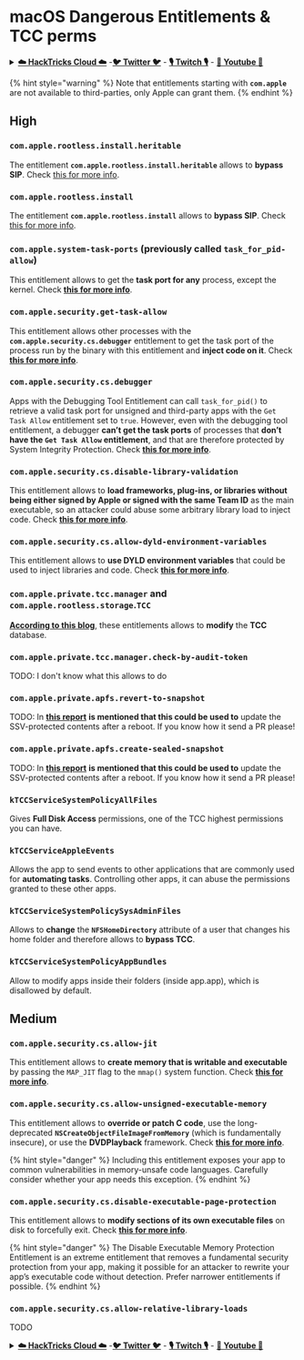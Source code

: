 # macOS Dangerous Entitlements & TCC perms

<details>

<summary><a href="https://cloud.hacktricks.xyz/pentesting-cloud/pentesting-cloud-methodology"><strong>☁️ HackTricks Cloud ☁️</strong></a> -<a href="https://twitter.com/hacktricks_live"><strong>🐦 Twitter 🐦</strong></a> - <a href="https://www.twitch.tv/hacktricks_live/schedule"><strong>🎙️ Twitch 🎙️</strong></a> - <a href="https://www.youtube.com/@hacktricks_LIVE"><strong>🎥 Youtube 🎥</strong></a></summary>

* Do you work in a **cybersecurity company**? Do you want to see your **company advertised in HackTricks**? or do you want to have access to the **latest version of the PEASS or download HackTricks in PDF**? Check the [**SUBSCRIPTION PLANS**](https://github.com/sponsors/carlospolop)!
* Discover [**The PEASS Family**](https://opensea.io/collection/the-peass-family), our collection of exclusive [**NFTs**](https://opensea.io/collection/the-peass-family)
* Get the [**official PEASS & HackTricks swag**](https://peass.creator-spring.com)
* **Join the** [**💬**](https://emojipedia.org/speech-balloon/) [**Discord group**](https://discord.gg/hRep4RUj7f) or the [**telegram group**](https://t.me/peass) or **follow** me on **Twitter** [**🐦**](https://github.com/carlospolop/hacktricks/tree/7af18b62b3bdc423e11444677a6a73d4043511e9/\[https:/emojipedia.org/bird/README.md)[**@carlospolopm**](https://twitter.com/hacktricks\_live)**.**
* **Share your hacking tricks by submitting PRs to the** [**hacktricks repo**](https://github.com/carlospolop/hacktricks) **and** [**hacktricks-cloud repo**](https://github.com/carlospolop/hacktricks-cloud).

</details>

{% hint style="warning" %}
Note that entitlements starting with **`com.apple`** are not available to third-parties, only Apple can grant them.
{% endhint %}

## High

### `com.apple.rootless.install.heritable`

The entitlement **`com.apple.rootless.install.heritable`** allows to **bypass SIP**. Check [this for more info](macos-sip.md#com.apple.rootless.install.heritable).

### **`com.apple.rootless.install`**

The entitlement **`com.apple.rootless.install`** allows to **bypass SIP**. Check[ this for more info](macos-sip.md#com.apple.rootless.install).

### **`com.apple.system-task-ports` (previously called `task_for_pid-allow`)**

This entitlement allows to get the **task port for any** process, except the kernel. Check [**this for more info**](../mac-os-architecture/macos-ipc-inter-process-communication/).

### `com.apple.security.get-task-allow`

This entitlement allows other processes with the **`com.apple.security.cs.debugger`** entitlement to get the task port of the process run by the binary with this entitlement and **inject code on it**. Check [**this for more info**](../mac-os-architecture/macos-ipc-inter-process-communication/).

### `com.apple.security.cs.debugger`

Apps with the Debugging Tool Entitlement can call `task_for_pid()` to retrieve a valid task port for unsigned and third-party apps with the `Get Task Allow` entitlement set to `true`. However, even with the debugging tool entitlement, a debugger **can’t get the task ports** of processes that **don’t have the `Get Task Allow` entitlement**, and that are therefore protected by System Integrity Protection. Check [**this for more info**](https://developer.apple.com/documentation/bundleresources/entitlements/com\_apple\_security\_cs\_debugger).

### `com.apple.security.cs.disable-library-validation`

This entitlement allows to **load frameworks, plug-ins, or libraries without being either signed by Apple or signed with the same Team ID** as the main executable, so an attacker could abuse some arbitrary library load to inject code. Check [**this for more info**](https://developer.apple.com/documentation/bundleresources/entitlements/com\_apple\_security\_cs\_disable-library-validation).

### `com.apple.security.cs.allow-dyld-environment-variables`

This entitlement allows to **use DYLD environment variables** that could be used to inject libraries and code. Check [**this for more info**](https://developer.apple.com/documentation/bundleresources/entitlements/com\_apple\_security\_cs\_allow-dyld-environment-variables).

### `com.apple.private.tcc.manager` and `com.apple.rootless.storage`.`TCC`

[**According to this blog**](https://objective-see.org/blog/blog\_0x4C.html), these entitlements allows to **modify** the **TCC** database.

### `com.apple.private.tcc.manager.check-by-audit-token`

TODO: I don't know what this allows to do

### `com.apple.private.apfs.revert-to-snapshot`

TODO: In [**this report**](https://jhftss.github.io/The-Nightmare-of-Apple-OTA-Update/) **is mentioned that this could be used to** update the SSV-protected contents after a reboot. If you know how it send a PR please!

### `com.apple.private.apfs.create-sealed-snapshot`

TODO: In [**this report**](https://jhftss.github.io/The-Nightmare-of-Apple-OTA-Update/) **is mentioned that this could be used to** update the SSV-protected contents after a reboot. If you know how it send a PR please!

### **`kTCCServiceSystemPolicyAllFiles`**

Gives **Full Disk Access** permissions, one of the TCC highest permissions you can have.

### **`kTCCServiceAppleEvents`**

Allows the app to send events to other applications that are commonly used for **automating tasks**. Controlling other apps, it can abuse the permissions granted to these other apps.

### **`kTCCServiceSystemPolicySysAdminFiles`**

Allows to **change** the **`NFSHomeDirectory`** attribute of a user that changes his home folder and therefore allows to **bypass TCC**.

### **`kTCCServiceSystemPolicyAppBundles`**

Allow to modify apps inside their folders (inside app.app), which is disallowed by default.

## Medium

### `com.apple.security.cs.allow-jit`

This entitlement allows to **create memory that is writable and executable** by passing the `MAP_JIT` flag to the `mmap()` system function. Check [**this for more info**](https://developer.apple.com/documentation/bundleresources/entitlements/com\_apple\_security\_cs\_allow-jit).

### `com.apple.security.cs.allow-unsigned-executable-memory`

This entitlement allows to **override or patch C code**, use the long-deprecated **`NSCreateObjectFileImageFromMemory`** (which is fundamentally insecure), or use the **DVDPlayback** framework. Check [**this for more info**](https://developer.apple.com/documentation/bundleresources/entitlements/com\_apple\_security\_cs\_allow-unsigned-executable-memory).

{% hint style="danger" %}
Including this entitlement exposes your app to common vulnerabilities in memory-unsafe code languages. Carefully consider whether your app needs this exception.
{% endhint %}

### `com.apple.security.cs.disable-executable-page-protection`

This entitlement allows to **modify sections of its own executable files** on disk to forcefully exit. Check [**this for more info**](https://developer.apple.com/documentation/bundleresources/entitlements/com\_apple\_security\_cs\_disable-executable-page-protection).

{% hint style="danger" %}
The Disable Executable Memory Protection Entitlement is an extreme entitlement that removes a fundamental security protection from your app, making it possible for an attacker to rewrite your app’s executable code without detection. Prefer narrower entitlements if possible.
{% endhint %}

### `com.apple.security.cs.allow-relative-library-loads`

TODO

<details>

<summary><a href="https://cloud.hacktricks.xyz/pentesting-cloud/pentesting-cloud-methodology"><strong>☁️ HackTricks Cloud ☁️</strong></a> -<a href="https://twitter.com/hacktricks_live"><strong>🐦 Twitter 🐦</strong></a> - <a href="https://www.twitch.tv/hacktricks_live/schedule"><strong>🎙️ Twitch 🎙️</strong></a> - <a href="https://www.youtube.com/@hacktricks_LIVE"><strong>🎥 Youtube 🎥</strong></a></summary>

* Do you work in a **cybersecurity company**? Do you want to see your **company advertised in HackTricks**? or do you want to have access to the **latest version of the PEASS or download HackTricks in PDF**? Check the [**SUBSCRIPTION PLANS**](https://github.com/sponsors/carlospolop)!
* Discover [**The PEASS Family**](https://opensea.io/collection/the-peass-family), our collection of exclusive [**NFTs**](https://opensea.io/collection/the-peass-family)
* Get the [**official PEASS & HackTricks swag**](https://peass.creator-spring.com)
* **Join the** [**💬**](https://emojipedia.org/speech-balloon/) [**Discord group**](https://discord.gg/hRep4RUj7f) or the [**telegram group**](https://t.me/peass) or **follow** me on **Twitter** [**🐦**](https://github.com/carlospolop/hacktricks/tree/7af18b62b3bdc423e11444677a6a73d4043511e9/\[https:/emojipedia.org/bird/README.md)[**@carlospolopm**](https://twitter.com/hacktricks\_live)**.**
* **Share your hacking tricks by submitting PRs to the** [**hacktricks repo**](https://github.com/carlospolop/hacktricks) **and** [**hacktricks-cloud repo**](https://github.com/carlospolop/hacktricks-cloud).

</details>
